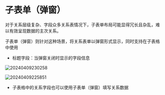 # 子表单（弹窗）

对于关系层级复杂、字段众多关系表情况下，子表单布局可能显得冗长且杂乱，难以有效呈现数据的主次关系。

子表单（弹窗）则针对这种场景，将关系表单以弹窗形式显示，同时支持在子表格中使用

- 标题字段：当弹窗关闭时显示的字段信息

![20240409230258](https://nocobase-docs.oss-cn-beijing.aliyuncs.com/20240409230258.png)

![20240409225851](https://nocobase-docs.oss-cn-beijing.aliyuncs.com/20240409225851.png)

- 子表格中的关系字段也可以使用子表单（弹窗）填写关系数据